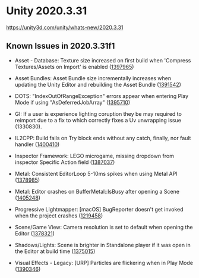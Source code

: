 # Unity 2020.3.31
https://unity3d.com/unity/whats-new/2020.3.31

## Known Issues in 2020.3.31f1

<ul>
<li><p>Asset - Database: Texture size increased on first build when 'Compress Textures/Assets on Import' is enabled (<a href="https://issuetracker.unity3d.com/issues/texture-size-increased-on-first-build-when-compress-textures-slash-assets-on-import-is-enabled">1397965</a>)</p></li>
<li><p>Asset Bundles: Asset Bundle size incrementally increases when updating the Unity Editor and rebuilding the Asset Bundle (<a href="https://issuetracker.unity3d.com/issues/asset-bundle-size-incrementally-increases-when-updating-the-unity-editor-and-rebuilding-the-asset-bundle">1391542</a>)</p></li>
<li><p>DOTS: "IndexOutOfRangeException" errors appear when entering Play Mode if using "AsDeferredJobArray" (<a href="https://issuetracker.unity3d.com/issues/errors-appear-when-entering-play-mode-if-using-asdeferredjobarray">1395710</a>)</p></li>
<li><p>GI: If a user is experience lighting coruption they be may required to reimport due to a fix to which correctly fixes a Uv unwrapping issue (1330830).</p></li>
<li><p>IL2CPP:  Build fails on Try block ends without any catch, finally, nor fault handler (<a href="https://issuetracker.unity3d.com/issues/il2cpp-build-fails-on-try-block-ends-without-any-catch-finally-nor-fault-handler">1400410</a>)</p></li>
<li><p>Inspector Framework: LEGO microgame, missing dropdown from inspector Specific Action field (<a href="https://issuetracker.unity3d.com/issues/lego-microgame-missing-dropdown-from-inspector-specific-action-field">1387037</a>)</p></li>
<li><p>Metal: Consistent EditorLoop 5-10ms spikes when using Metal API (<a href="https://issuetracker.unity3d.com/issues/consistent-gfx-dot-waitforpresentongfxthread-5-10ms-spikes-when-using-metal-api">1378985</a>)</p></li>
<li><p>Metal: Editor crashes on BufferMetal::IsBusy after opening a Scene (<a href="https://issuetracker.unity3d.com/issues/editor-crashes-on-buffermetal-isbusy-after-opening-a-scene">1405248</a>)</p></li>
<li><p>Progressive Lightmapper: [macOS] BugReporter doesn't get invoked when the project crashes (<a href="https://issuetracker.unity3d.com/issues/macos-bugreporter-doesnt-get-invoked-when-the-project-crashes">1219458</a>)</p></li>
<li><p>Scene/Game View: Camera resolution is set to default when opening the Editor (<a href="https://issuetracker.unity3d.com/issues/camera-resolution-is-set-to-default-when-opening-the-editor">1378321</a>)</p></li>
<li><p>Shadows/Lights: Scene is brighter in Standalone player if it was open in the Editor at build time (<a href="https://issuetracker.unity3d.com/issues/scene-is-brighter-in-standalone-player-if-it-was-open-in-the-editor-at-build-time">1375015</a>)</p></li>
<li><p>Visual Effects - Legacy: [URP] Particles are flickering when in Play Mode (<a href="https://issuetracker.unity3d.com/issues/particles-are-flickering-when-in-play-mode">1390346</a>)</p></li>
</ul>
